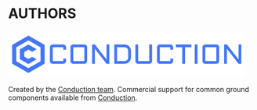 # AUTHORS

[![Conduction](./assets/logo-conduction.svg)](https://conduction.nl)

Created by the [Conduction team](https://www.conduction.nl/team).
Commercial support for common ground components available from [Conduction](https://www.conduction.nl).
